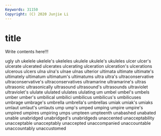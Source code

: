 ```yaml
---
Keywords: 31150
Copyright: (C) 2020 Junjie Li
---
```


# title

Write contents here!!!
 
ugly 
uh 
ukelele 
ukelele's 
ukeleles 
ukulele
ukulele's 
ukuleles 
ulcer 
ulcer's 
ulcerate 
ulcerated 
ulcerates 
ulcerating 
ulceration 
ulceration's
ulcerations 
ulcerous 
ulcers 
ulna 
ulna's 
ulnae 
ulnas 
ulterior 
ultimata 
ultimate
ultimate's 
ultimately 
ultimatum 
ultimatum's 
ultimatums 
ultra 
ultra's 
ultraconservative 
ultraconservative's 
ultraconservatives
ultramarine 
ultramarine's 
ultras 
ultrasonic 
ultrasonically 
ultrasound 
ultrasound's 
ultrasounds 
ultraviolet 
ultraviolet's
ululate 
ululated 
ululates 
ululating 
um 
umbel 
umbel's 
umbels 
umber 
umber's
umbilical 
umbilici 
umbilicus 
umbilicus's 
umbilicuses 
umbrage 
umbrage's 
umbrella 
umbrella's 
umbrellas
umiak 
umiak's 
umiaks 
umlaut 
umlaut's 
umlauts 
ump 
ump's 
umped 
umping
umpire 
umpire's 
umpired 
umpires 
umpiring 
umps 
umpteen 
umpteenth 
unabashed 
unabated
unable 
unabridged 
unabridged's 
unabridgeds 
unaccented 
unacceptability 
unacceptable 
unacceptably 
unaccepted 
unaccompanied
unaccountable 
unaccountably 
unaccustomed 
